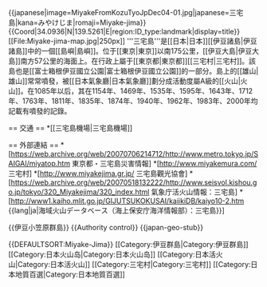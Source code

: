 {{japanese|image=MiyakeFromKozuTyoJpDec04-01.jpg|japanese=三宅島|kana=みやけじま|romaji=Miyake-jima}}
{{Coord|34.0936|N|139.5261|E|region:ID_type:landmark|display=title}}
[[File:Miyake-jima-map.jpg|250px]]
'''三宅島'''是[[日本|日本]][[伊豆諸島|伊豆諸島]]中的一個[[島嶼|島嶼]]。位于[[東京|東京]]以南175公里，[[伊豆大島|伊豆大島]]南方57公里的海面上。在行政上屬于[[東京都|東京都]][[三宅村|三宅村]]。該島也是[[富士箱根伊豆國立公園|富士箱根伊豆國立公園]]的一部分。島上的[[雄山|雄山]]常常噴發，被[[日本氣象廳|日本氣象廳]]劃分成活動度屬A級的[[火山|火山]]。在1085年以后，其在1154年、1469年、1535年、1595年、1643年、1712年、1763年、1811年、1835年、1874年、1940年、1962年、1983年、2000年均記載有噴發的記錄。

== 交通 ==
*[[三宅島機場|三宅島機場]]

== 外部連結 ==
*[https://web.archive.org/web/20070706214712/http://www.metro.tokyo.jp/SAIGAI/miyatop.htm 東京都・三宅島災害情報]
*[http://www.miyakemura.com/ 三宅村]
*[http://www.miyakejima.gr.jp/ 三宅島觀光協會]
*[https://web.archive.org/web/20070518132222/http://www.seisvol.kishou.go.jp/tokyo/320_Miyakejima/320_index.html 氣象庁活火山情報：三宅島]
*[http://www1.kaiho.mlit.go.jp/GIJUTSUKOKUSAI/kaiikiDB/kaiyo10-2.htm {{lang|ja|海域火山データベース（海上保安庁海洋情報部）：三宅島}}]

{{伊豆小笠原群島}}
{{Authority control}}
{{japan-geo-stub}}

{{DEFAULTSORT:Miyake-Jima}}
[[Category:伊豆群島|Category:伊豆群島]]
[[Category:日本火山岛|Category:日本火山岛]]
[[Category:日本活火山|Category:日本活火山]]
[[Category:三宅村|Category:三宅村]]
[[Category:日本地質百選|Category:日本地質百選]]